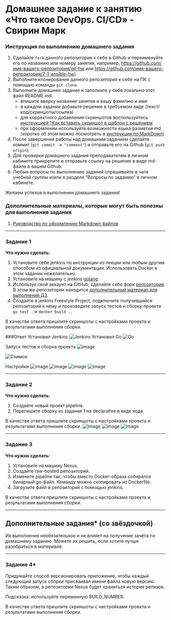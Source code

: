# Домашнее задание к занятию «Что такое DevOps. СI/СD» - Свирин Марк


### Инструкция по выполнению домашнего задания

   1. Сделайте `fork` данного репозитория к себе в Github и переименуйте его по названию или номеру занятия, например, https://github.com/имя-вашего-репозитория/git-hw или  https://github.com/имя-вашего-репозитория/7-1-ansible-hw).
   2. Выполните клонирование данного репозитория к себе на ПК с помощью команды `git clone`.
   3. Выполните домашнее задание и заполните у себя локально этот файл README.md:
      - впишите вверху название занятия и вашу фамилию и имя
      - в каждом задании добавьте решение в требуемом виде (текст/код/скриншоты/ссылка)
      - для корректного добавления скриншотов воспользуйтесь [инструкцией "Как вставить скриншот в шаблон с решением](https://github.com/netology-code/sys-pattern-homework/blob/main/screen-instruction.md)
      - при оформлении используйте возможности языка разметки md (коротко об этом можно посмотреть в [инструкции  по MarkDown](https://github.com/netology-code/sys-pattern-homework/blob/main/md-instruction.md))
   4. После завершения работы над домашним заданием сделайте коммит (`git commit -m "comment"`) и отправьте его на Github (`git push origin`);
   5. Для проверки домашнего задания преподавателем в личном кабинете прикрепите и отправьте ссылку на решение в виде md-файла в вашем Github.
   6. Любые вопросы по выполнению заданий спрашивайте в чате учебной группы и/или в разделе “Вопросы по заданию” в личном кабинете.
   
Желаем успехов в выполнении домашнего задания!
   
### Дополнительные материалы, которые могут быть полезны для выполнения задания

1. [Руководство по оформлению Markdown файлов](https://gist.github.com/Jekins/2bf2d0638163f1294637#Code)

---

### Задание 1

**Что нужно сделать:**

1. Установите себе jenkins по инструкции из лекции или любым другим способом из официальной документации. Использовать Docker в этом задании нежелательно.
2. Установите на машину с jenkins [golang](https://golang.org/doc/install).
3. Используя свой аккаунт на GitHub, сделайте себе форк [репозитория](https://github.com/netology-code/sdvps-materials.git). В этом же репозитории находится [дополнительный материал для выполнения ДЗ](https://github.com/netology-code/sdvps-materials/blob/main/CICD/8.2-hw.md).
3. Создайте в jenkins Freestyle Project, подключите получившийся репозиторий к нему и произведите запуск тестов и сборку проекта ```go test .``` и  ```docker build .```.

В качестве ответа пришлите скриншоты с настройками проекта и результатами выполнения сборки.

###Ответ
Установил Jenkins
![Jenkins](https://github.com/svmarkst/netology-hw/assets/110044256/89929b9d-eb2b-4ac3-9850-c3ff57aa449e)
Установил Go
![Go](https://github.com/svmarkst/netology-hw/assets/110044256/53b98568-b9d2-4866-93be-a50bc704be1a)

Запуск тестов и сборка проекта
![image](https://github.com/svmarkst/netology-hw/assets/110044256/7f1d4c97-fbe6-480e-a711-e9ca4fdfbe15)

![Снимок](https://github.com/svmarkst/netology-hw/assets/110044256/b631431c-9244-4e46-86de-734ef1df1f46)

Настройки
![image](https://github.com/svmarkst/netology-hw/assets/110044256/c481d38c-c081-4fd8-8045-4cb4eb74841a)
![image](https://github.com/svmarkst/netology-hw/assets/110044256/61738b39-b756-440c-b6b4-6f2e8d0bb5c1)
![image](https://github.com/svmarkst/netology-hw/assets/110044256/b84db6be-3cdd-42c2-90b8-cf59d1f1ccb7)
![image](https://github.com/svmarkst/netology-hw/assets/110044256/7adcd6e6-21a2-4b99-b080-a4ec16602fb2)



---

### Задание 2

**Что нужно сделать:**

1. Создайте новый проект pipeline.
2. Перепишите сборку из задания 1 на declarative в виде кода.

В качестве ответа пришлите скриншоты с настройками проекта и результатами выполнения сборки.
![image](https://github.com/svmarkst/netology-hw/assets/110044256/bf7675e1-d6d3-4bb6-a112-3a38fbf86314)
![image](https://github.com/svmarkst/netology-hw/assets/110044256/73d113ff-67f7-41f9-b561-5408b640d3c3)
![image](https://github.com/svmarkst/netology-hw/assets/110044256/7b9e9d3e-c796-4b14-a043-474468368834)

---

### Задание 3

**Что нужно сделать:**

1. Установите на машину Nexus.
1. Создайте raw-hosted репозиторий.
1. Измените pipeline так, чтобы вместо Docker-образа собирался бинарный go-файл. Команду можно скопировать из Dockerfile.
1. Загрузите файл в репозиторий с помощью jenkins.

В качестве ответа пришлите скриншоты с настройками проекта и результатами выполнения сборки.

---
## Дополнительные задания* (со звёздочкой)

Их выполнение необязательное и не влияет на получение зачёта по домашнему заданию. Можете их решить, если хотите лучше разобраться в материале.

---

### Задание 4*

Придумайте способ версионировать приложение, чтобы каждый следующий запуск сборки присваивал имени файла новую версию. Таким образом, в репозитории Nexus будет храниться история релизов.

Подсказка: используйте переменную BUILD_NUMBER.

В качестве ответа пришлите скриншоты с настройками проекта и результатами выполнения сборки.
